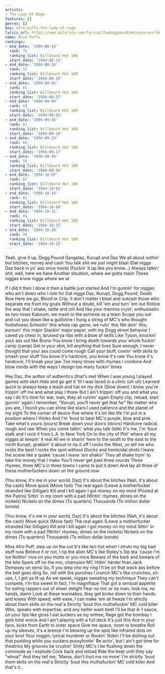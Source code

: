 ```yaml
---
artists:
- The Lady Of Rage
features: []
genres: []
key: afro-puffs-the-lady-of-rage
lyrics_url: https://www.azlyrics.com/lyrics/thadoggpound/meinyourworldoriginal.html
name: Afro Puffs
rankings:
- end_date: '1994-08-19'
  rank: 75
  ranking_list: Billboard Hot 100
  start_date: '1994-08-13'
- end_date: '1994-08-26'
  rank: 57
  ranking_list: Billboard Hot 100
  start_date: '1994-08-20'
- end_date: '1994-09-02'
  rank: 65
  ranking_list: Billboard Hot 100
  start_date: '1994-08-27'
- end_date: '1994-09-09'
  rank: 68
  ranking_list: Billboard Hot 100
  start_date: '1994-09-03'
- end_date: '1994-09-16'
  rank: 61
  ranking_list: Billboard Hot 100
  start_date: '1994-09-10'
- end_date: '1994-09-23'
  rank: 66
  ranking_list: Billboard Hot 100
  start_date: '1994-09-17'
- end_date: '1994-09-30'
  rank: 59
  ranking_list: Billboard Hot 100
  start_date: '1994-09-24'
- end_date: '1994-10-07'
  rank: 67
  ranking_list: Billboard Hot 100
  start_date: '1994-10-01'
- end_date: '1994-10-14'
  rank: 83
  ranking_list: Billboard Hot 100
  start_date: '1994-10-08'
- end_date: '1994-10-21'
  rank: 85
  ranking_list: Billboard Hot 100
  start_date: '1994-10-15'
- end_date: '1994-10-28'
  rank: 98
  ranking_list: Billboard Hot 100
  start_date: '1994-10-22'
---
```


Yeah, give it up, Dogg Pound Gangstaz, Kurupt and Daz
We all about nothin' but bitches, money and cash
You talk shit we just might blast
(Dat nigga Daz back in yo' ass once more)
(Fuckin' it up like you know...)
Always talkin' shit, well, here we have
Another situation, where we gotta mash
These niggas know nigga where we at

If I did it then I done it then a battle just started
And I'm gunnin' for niggas who ain't down who I ride for
Dat nigga Daz, Kurupt, Dogg Pound, Death Row
Here we go, Blood or Crip, it don't matter
I blast and outcast those who separate me from my goals
Without a doubt, kill 'em and turn 'em out
Notice the way that I shake, rattle and roll
And like your mamma cryin', enthusiastic as two nines
Kaboom, we mash to the extreme as a team
Scope you out and cut you down like a guillotine
I hung a string of MC's who thought foolishness
Schoolin' this whole rap game, we rulin' this
We doin' this, pursuin' this major
Stackin' major paper, with my Dogg street behavior
I caved ya chest in, bruised ya ribs with a blow of skills
Like Tyson, knockin' your ass out like Bruno
You know I bring death towards your whole fuckin' camp (camp)
Get in your skin, kill anything that lives
Sure enough, I never thought that your ass could come rough
Call your bluff, comin' with skills to smash your stuff
You know it's hardcore, you know it's raw
You know it's hardcore, I'll break your jaw
Too many times with rhymes I combine
And blow minds with the ways I design too many fuckin' times

Hey Daz, the author of authentics (that's me)
When I was young I played games with skirt
Hide and go get it 'til I was laced in a clinic (uh uh)
Learned quick to always keep a leash and hat on my dick
(Slow down)
I know you're trippin' off me and what play I threw
But I ain't trippin' off you and what you say I do
It's time for war, man, they all runnin' again
Empty clip, reload, start gunnin' again
I remember, "Kurupt, you'll never get that far"
No matter who you are, I found you can shine like stars
I used patience and the planet of my sight
To the corner of deuce-five where it's lot like life
I'm put in a position where I thinks
And I'm 'bout to beat MC's purple, blue and pink
Take what's yours (yours)
Break down your doors (doors)
Hardcore radical, rough and raw
When you come talkin' what you talk (talk)
It's me, I'm 'bout stalk and I rock it from L.A. to New York
On to the city of Phil' where all my niggas at keepin' it real
All we in sharin' here to the south to the east to the north
Kurupt, grabbin' it about to rip it off
I rocks the West, so tell me who rocks the best
I rocks the spot without Glocks and homicidal shots
I leave the scene like a quake 'cause I leave 'em shakin'
They all shake tryin' to take the money that I make
You'll never get past three rounds
Three rhymes, three MC's in three towns
I came to put it down
And lay all three of these motherfuckers down on the ground now

(You know, it's me in your world, Daz)
It's about the bitches
(Nah, it's about the cash)
Move quick
(Move fast)
The real again
(Leave a motherfucker stranded like Gilligan)
Kill and I kill again
I got money on my mind
(Posted at the Palms)
Sittin' in my room with a pad
(Writin' rhymes, dimes on the nickels)
Nickels on the dimes
(To quarters)
Thousands
(To million dollar bonds)

(You know, it's me in your world, Daz)
It's about the bitches
(Nah, it's about the cash)
Move quick
(Move fast)
The real again
(Leave a motherfucker stranded like Gilligan)
Kill and I kill again
I got money on my mind
Sittin' in my room with a pad
(Writin' rhymes, dimes on the nickels)
Nickels on the dimes
(To quarters)
Thousands
(To million dollar bonds)

Miss Afro Puff, step up on the cut
It's like ten-hut when I struts my big bad stuff now
Believe it or not, I rip the alien MC's like Ripley's
Sip tea 'cause I'm ice
Nothin' nice on you mutts or you mice
Beware of the bark and beware of the bite
Spark off on the mic, champion MC
Hittin' harder than Jack Dempsey on sensi
So, if you step into my ring
I'll be on that wack ass before the bell goes ding
So, roll with the punches
I crunch MC's like crunches, sit-ups, I, I got ya lit up
As we speak, niggas sweating my technique
They can't compete, I'm too sweet
In fact, I'm magnifique
That got a sensual appetite for eating rappers out of sheer delight
Fear no mic or no man; look ma, no hands, damn
Look at these wannabes, they get broke down to their hands and knees
With speed, with ease, I can make 'em all freeze
I'm strictly about them skills on the real'a
Strictly 'bout this muthafuckin' MC cold killer
Who, speaks with expertise, and any heifer want beef
I'll be that A-1 sauce, on your lips like gloss
I eat suckers as my entree, Rage got the bombay
I gets total wreck and I ain't playing with a full deck
It's just this Ace in your face, kicks from Earth to outer space
Give me space, room to breathe
Roll up my sleeves, it's a breeze
I'm blowing up the spot like infrared dots on your knot
Your noggin, lyrical murderer or Rockin' Robin
I'll be dishing out that pudding while you suckers pussyfootin'
Be actin', but I ain't got time for theatrics
My grooves be crushin'
Shitty MC's I be flushing down the commode as I explode
Cock back and reload
Ride the beat until they say "whoa!"
And they tell me, 'Mama, don't hurt me no more'
I'm strictly 'bout them skills on the real'a
Strictly 'bout this muthafuckin' MC cold killer
And that's it...




